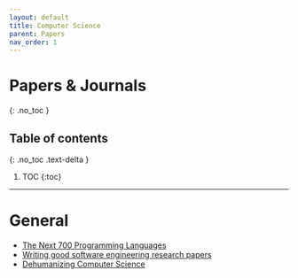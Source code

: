 ```yaml
---
layout: default
title: Computer Science
parent: Papers
nav_order: 1
---
```


# Papers & Journals
{: .no_toc }

## Table of contents
{: .no_toc .text-delta }

1. TOC
{:toc}

---

# General

- [The Next 700 Programming Languages](http://fsl.cs.illinois.edu/images/e/ef/P157-landin.pdf)
- [Writing good software engineering research papers](https://dl.acm.org/doi/abs/10.5555/776816.776925)
- [Dehumanizing Computer Science](https://sci-hub.tw/10.1002/9780470125779.ch3)